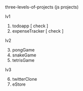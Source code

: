 three-levels-of-projects (js projects)

lv1

1. todoapp [ check ]
2. expenseTracker [ check ]

lv2

3. pongGame
4. snakeGame
5. tetrisGame

lv3

6. twitterClone
7. eStore
